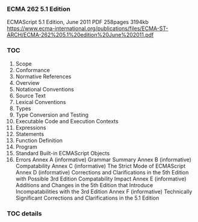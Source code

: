 ### ECMA 262 5.1 Edition
ECMAScript 5.1 Edition, June 2011
PDF 258pages 3194kb
https://www.ecma-international.org/publications/files/ECMA-ST-ARCH/ECMA-262%205.1%20edition%20June%202011.pdf

### TOC
1. Scope
2. Conformance
3. Normative References
4. Overview
5. Notational Conventions
6. Source Text
7. Lexical Conventions
8. Types
9. Type Conversion and Testing
10. Executable Code and Execution Contexts
11. Expressions
12. Statements
13. Function Definition
14. Program
15. Standard Built-in ECMAScript Objects
16. Errors
Annex A (informative) Grammar Summary
Annex B (informative) Compatability
Annex C (informative) The Strict Mode of ECMAScript
Annex D (informative) Corrections and Clarifications in the 5th Edition with Possible 3rd Edition Compatability Impact
Annex E (informative) Additions and Changes in the 5th Edition that Introduce Incompatabilities with the 3rd Edition
Annex F (informative) Technically Significant Corrections and Clarifications in the 5.1 Edition

### TOC details